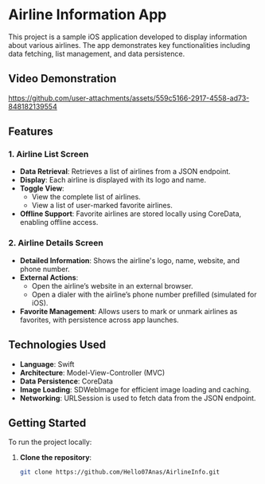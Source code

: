 # Airline Information App

This project is a sample iOS application developed to display information about various airlines. The app demonstrates key functionalities including data fetching, list management, and data persistence.

## Video Demonstration

https://github.com/user-attachments/assets/559c5166-2917-4558-ad73-848182139554


## Features

### 1. Airline List Screen
- **Data Retrieval**: Retrieves a list of airlines from a JSON endpoint.
- **Display**: Each airline is displayed with its logo and name.
- **Toggle View**:
  - View the complete list of airlines.
  - View a list of user-marked favorite airlines.
- **Offline Support**: Favorite airlines are stored locally using CoreData, enabling offline access.

### 2. Airline Details Screen
- **Detailed Information**: Shows the airline's logo, name, website, and phone number.
- **External Actions**:
  - Open the airline’s website in an external browser.
  - Open a dialer with the airline’s phone number prefilled (simulated for iOS).
- **Favorite Management**: Allows users to mark or unmark airlines as favorites, with persistence across app launches.

## Technologies Used

- **Language**: Swift
- **Architecture**: Model-View-Controller (MVC)
- **Data Persistence**: CoreData
- **Image Loading**: SDWebImage for efficient image loading and caching.
- **Networking**: URLSession is used to fetch data from the JSON endpoint.

## Getting Started

To run the project locally:

1. **Clone the repository**:
   ```bash
   git clone https://github.com/Hello07Anas/AirlineInfo.git
